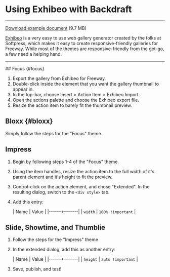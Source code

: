 # Using Exhibeo with Backdraft
----

[Download example document](http://getbackdraft.com/docs/downloads/exhibeo.zip) (9.7 MB)

[Exhibeo](http://exhibeoapp.com) is a very easy to use web gallery generator created by the folks at Softpress, which makes it easy to create responsive-friendly galleries for Freeway. While most of the themes are responsive-friendly from the get-go, a few need a helping hand.

----
<div id="focus" class="h2-segment" markdown="1">
## Focus {#focus}

1. Export the gallery from Exhibeo for Freeway.
2. Double-click inside the element that you want the gallery thumbnail to appear in.
3. In the top-bar, choose Insert > Action Item > Exhibeo Import.
4. Open the actions palette and choose the Exhibeo export file.
5. Resize the action item to barely fit the thumbnail preview.

</div>
<div id="bloxx" class="h2-segment" markdown="1">

## Bloxx {#bloxx}

Simply follow the steps for the "Focus" theme.

</div>
<div id="impress" class="h2-segment" markdown="1">

## Impress

1. Begin by following steps 1-4 of the "Focus" theme.
2. Using the item handles, resize the action item to the full width of it's parent element and it's height to fit the preview.
3. Control-click on the action element, and chose "Extended". In the resulting dialog, switch to the `<div style>` tab.
4. Add this entry:

	| Name | Value |
	|------+-------|
	| `width` | `100% !important` |

</div>
<div id="showtime-thumblie" class="h2-segment" markdown="1">

## Slide, Showtime, and Thumblie

1. Follow the steps for the "Impress" theme
2. In the extended dialog, add this as another entry:

	| Name | Value |
	|------+-------|
	| `height` | `auto !important` |

3. Save, publish, and test!

</div>
